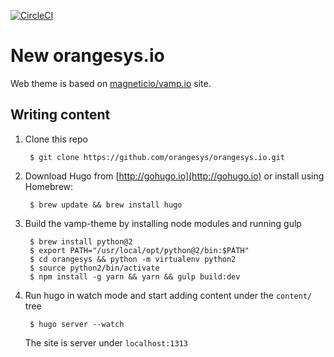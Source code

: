 [![CircleCI](https://circleci.com/gh/orangesys/orangesys.io.svg?style=svg)](https://circleci.com/gh/orangesys/orangesys.io)
# New orangesys.io

Web theme is based on [magneticio/vamp.io](https://github.com/magneticio/vamp.io) site.

## Writing content

1. Clone this repo

        $ git clone https://github.com/orangesys/orangesys.io.git

2. Download Hugo from [http://gohugo.io](http://gohugo.io) or install using Homebrew:

        $ brew update && brew install hugo

3. Build the vamp-theme by installing node modules and running gulp

        $ brew install python@2
        $ export PATH="/usr/local/opt/python@2/bin:$PATH"
        $ cd orangesys && python -m virtualenv python2
        $ source python2/bin/activate
        $ npm install -g yarn && yarn && gulp build:dev


4. Run hugo in watch mode and start adding content under the `content/` tree

        $ hugo server --watch

    The site is server under `localhost:1313`
